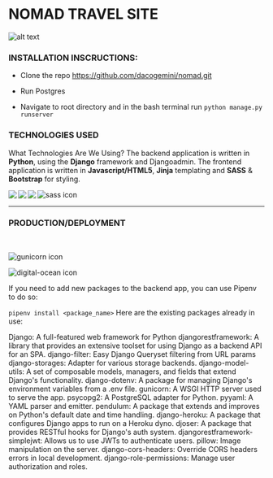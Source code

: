# NOMAD TRAVEL SITE 
![alt text](https://lh3.googleusercontent.com/DXS4kn3fgbwpq7C6crOJou2xqhudc_pD730UrHCAZRP3c68zbiaU8va8BJ5ujhf0xPjVgWUz6KbGuTKiWy3NYt0oVMrKkvrDuQAgqGspgO1g-utGMVHQN18kx2n7qoqnPREeXcRgPA=s150-p-k
 "created by Dan Collins")
 
 ### INSTALLATION INSCRUCTIONS:
* Clone the repo https://github.com/dacogemini/nomad.git 

* Run Postgres

* Navigate to root directory and in the bash terminal run <code>python manage.py runserver</code>


### TECHNOLOGIES USED

What Technologies Are We Using?
The backend application is written in <b>Python</b>, using the <b>Django</b> framework and Djangoadmin. The frontend application is written in <b>Javascript/HTML5</b>, <b>Jinja</b> templating and <b>SASS</b> & <b>Bootstrap</b> for styling. 


<img src="https://lh3.googleusercontent.com/KW52L5UnrHTD81gLX1P94EIyGCYMfv2GjzYFAaRCCphZT-28h5MuA4NmMKLqbLN9nKprWlDG6xNUgcO8YRq4XH4LVZkcKozH4n0572h94_YI9DKsQVpTcOSIepK1Y5uelGIF1UmQrw=w110" align="left"/>  

<img src="https://lh3.googleusercontent.com/ul6Mw0hdKF6n4zlydwxMe5QzvgIDuz1U25SOKhZdOviVeayTFv7DVsTT05zk2clHYOPtwQkTrmYX95wbHBaWBtPvLJFBOBPNNOzB9EY1HWRBPcXE2JtRSu0PQnIU_4HkktD-O1PMSg=w80" align="left"/>

<img src="https://lh3.googleusercontent.com/hmFsU1gVh-71pDq6k3Wkc8fRkmAfd1rXTsPE_6Cuclx3-2mz-EIQw6YGT4FHlyArnjmUmOJGdRZsDeWp4cV4h2o_J9HSQbrKCbctSmx_lQGWd2RQqWAv887kc-Npelj1q11yQEdT-g=w80" align="left"/>

![sass icon](https://lh3.googleusercontent.com/KuEWejhj2GaiP7nNmkKGR3Zh9OCBnY5V4tZgAxCYiH4T3pCTugLTqyC-uzKHQf1VSSgKgb9a9Oa5w4WO1Dz94FTXlWKhcIQB-fh37ltQMb-_ysPEBnWLAl1kIME2FM67Q6OQrXmJow=w100
 "SASS")

<hr />

### PRODUCTION/DEPLOYMENT
<br />

![gunicorn icon](https://lh3.googleusercontent.com/9MmL-4BgOySjRwvHXJJ2L0ghS6RzAma1eoZdHldxiBsz40wUaxXgXcvKCKFFW9Ll1MBjo4xY7F4-fOgBkWplAb9TM-_JfAeNajCWESK5NmfqLr82y8S5FVtywqzBgoKR5I20-qNPpw=w200
 "Gunicorn")
 
 ![digital-ocean icon](https://lh3.googleusercontent.com/Ow1fBW7wqb4bdJVRVVeiY9YAqP5ZurB9qOLbMWKYZK58cfMiXpWV446sLp4vJOUBg2js5No6G7YZPEWdQxji618yOJkoYc97Bs_jv7LiE7wxvJteQa36WRrIciuuFQgnNqqHRj5vOg=s100-p-k
 "Digital-Ocean")

If you need to add new packages to the backend app, you can use Pipenv to do so:

```pipenv install <package_name>```
Here are the existing packages already in use:

Django: A full-featured web framework for Python
djangorestframework: A library that provides an extensive toolset for using Django as a backend API for an SPA.
django-filter: Easy Django Queryset filtering from URL params
django-storages: Adapter for various storage backends.
django-model-utils: A set of composable models, managers, and fields that extend Django's functionality.
django-dotenv: A package for managing Django's environment variables from a .env file.
gunicorn: A WSGI HTTP server used to serve the app.
psycopg2: A PostgreSQL adapter for Python.
pyyaml: A YAML parser and emitter.
pendulum: A package that extends and improves on Python's default date and time handling.
django-heroku: A package that configures Django apps to run on a Heroku dyno.
djoser: A package that provides RESTful hooks for Django's auth system.
djangorestframework-simplejwt: Allows us to use JWTs to authenticate users.
pillow: Image manipulation on the server.
django-cors-headers: Override CORS headers errors in local development.
django-role-permissions: Manage user authorization and roles.




